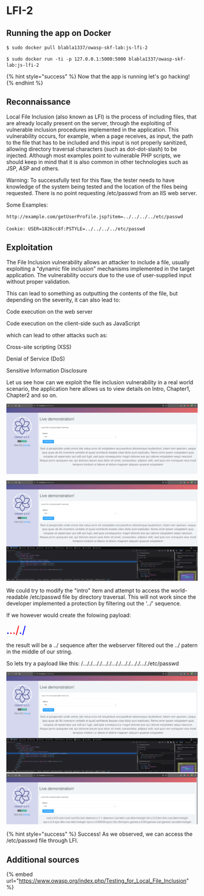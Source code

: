 # LFI-2

## Running the app on Docker

```
$ sudo docker pull blabla1337/owasp-skf-lab:js-lfi-2
```

```
$ sudo docker run -ti -p 127.0.0.1:5000:5000 blabla1337/owasp-skf-lab:js-lfi-2
```

{% hint style="success" %}
Now that the app is running let's go hacking!
{% endhint %}

## Reconnaissance

Local File Inclusion (also known as LFI) is the process of including files, that are already locally present on the server, through the exploiting of vulnerable inclusion procedures implemented in the application. This vulnerability occurs, for example, when a page receives, as input, the path to the file that has to be included and this input is not properly sanitized, allowing directory traversal characters (such as dot-dot-slash) to be injected. Although most examples point to vulnerable PHP scripts, we should keep in mind that it is also common in other technologies such as JSP, ASP and others.

Warning: To successfully test for this flaw, the tester needs to have knowledge of the system being tested and the location of the files being requested. There is no point requesting /etc/passwd from an IIS web server.

Some Examples:

```text
http://example.com/getUserProfile.jsp?item=../../../../etc/passwd

Cookie: USER=1826cc8f:PSTYLE=../../../../etc/passwd
```

## Exploitation

The File Inclusion vulnerability allows an attacker to include a file, usually exploiting a "dynamic file inclusion" mechanisms implemented in the target application. The vulnerability occurs due to the use of user-supplied input without proper validation.

This can lead to something as outputting the contents of the file, but depending on the severity, it can also lead to:

Code execution on the web server

Code execution on the client-side such as JavaScript

which can lead to other attacks such as:

Cross-site scripting (XSS)

Denial of Service (DoS)

Sensitive Information Disclosure

Let us see how can we exploit the file inclusion vulnerability in a real world scenario, the application here allows us to view details on Intro, Chapter1, Chapter2 and so on.

![](../../.gitbook/assets/nodejs/LFI-2/1.png)

![](../../.gitbook/assets/nodejs/LFI-2/2.png)

We could try to modify the "intro" item and attempt to access the world-readable /etc/passwd file by directory traversal. This will not work since the developer implemented a protection by filtering out the '../' sequence.

If we however would create the folowing payload:

<span style="color:blue;font-size:200%;">.</span><span style="color:red;font-size:200%;">../</span><span style="color:blue;font-size:200%;">./</span>

the result will be a ../ sequence after the webserver filtered out the ../ patern in the middle of our string.

So lets try a payload like this: /..././..././..././..././..././..././..././etc/passwd

![](../../.gitbook/assets/nodejs/LFI-2/3.png)
![](../../.gitbook/assets/nodejs/LFI-2/4.png)

{% hint style="success" %} Success! As we observed, we can access the /etc/passwd file through LFI.

## Additional sources

{% embed url="https://www.owasp.org/index.php/Testing_for_Local_File_Inclusion" %}
